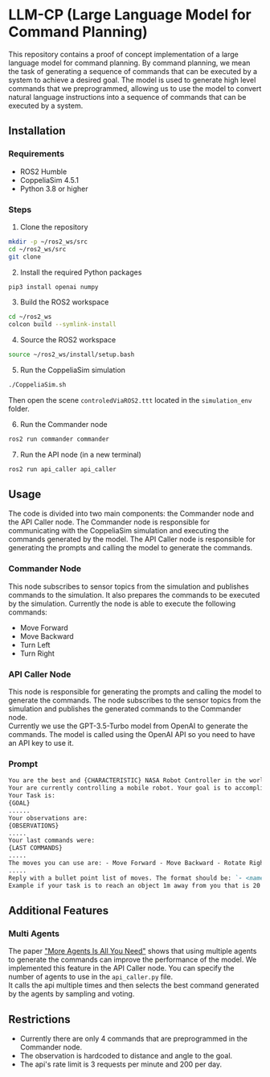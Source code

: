 # LLM-CP (Large Language Model for Command Planning)

This repository contains a proof of concept implementation of a large language model for command planning. By command planning, we mean the task of generating a sequence of commands that can be executed by a system to achieve a desired goal. The model is used to generate high level commands that we preprogrammed, allowing us to use the model to convert natural language instructions into a sequence of commands that can be executed by a system.

## Installation

### Requirements

- ROS2 Humble
- CoppeliaSim 4.5.1
- Python 3.8 or higher

### Steps

1. Clone the repository

```bash
mkdir -p ~/ros2_ws/src
cd ~/ros2_ws/src
git clone
```

2. Install the required Python packages

```bash
pip3 install openai numpy
```

3. Build the ROS2 workspace

```bash
cd ~/ros2_ws
colcon build --symlink-install
```

4. Source the ROS2 workspace

```bash
source ~/ros2_ws/install/setup.bash
```

5. Run the CoppeliaSim simulation

```bash
./CoppeliaSim.sh
```

Then open the scene `controledViaROS2.ttt` located in the `simulation_env` folder.

6. Run the Commander node

```bash
ros2 run commander commander
```

7. Run the API node (in a new terminal)

```bash
ros2 run api_caller api_caller
```

## Usage

The code is divided into two main components: the Commander node and the API Caller node.
The Commander node is responsible for communicating with the CoppeliaSim simulation and executing the commands generated by the model. The API Caller node is responsible for generating the prompts and calling the model to generate the commands.

### Commander Node

This node subscribes to sensor topics from the simulation and publishes commands to the simulation. It also prepares the commands to be executed by the simulation.
Currently the node is able to execute the following commands:

- Move Forward
- Move Backward
- Turn Left
- Turn Right

### API Caller Node

This node is responsible for generating the prompts and calling the model to generate the commands. The node subscribes to the sensor topics from the simulation and publishes the generated commands to the Commander node. <br>
Currently we use the GPT-3.5-Turbo model from OpenAI to generate the commands. The model is called using the OpenAI API so you need to have an API key to use it.

### Prompt

```markdown
You are the best and {CHARACTERISTIC} NASA Robot Controller in the world.
Your are currently controlling a mobile robot. Your goal is to accomplish the given task. You respond with a bullet point list of moves.
Your Task is:
{GOAL}
......
Your observations are:
{OBSERVATIONS}
.....
Your last commands were:
{LAST COMMANDS}
.....
The moves you can use are: - Move Forward - Move Backward - Rotate Right - Rotate Left
.....
Reply with a bullet point list of moves. The format should be: `- <name of the move>` separated by a new line.
Example if your task is to reach an object 1m away from you that is 20 degree to your right: - Rotate Right - Rotate Right - Move Forward
```

## Additional Features

### Multi Agents

The paper ["More Agents Is All You Need"](https://arxiv.org/pdf/2402.05120.pdf) shows that using multiple agents to generate the commands can improve the performance of the model. We implemented this feature in the API Caller node. You can specify the number of agents to use in the `api_caller.py` file. <br>
It calls the api multiple times and then selects the best command generated by the agents by sampling and voting.

## Restrictions

- Currently there are only 4 commands that are preprogrammed in the Commander node.
- The observation is hardcoded to distance and angle to the goal.
- The api's rate limit is 3 requests per minute and 200 per day.
